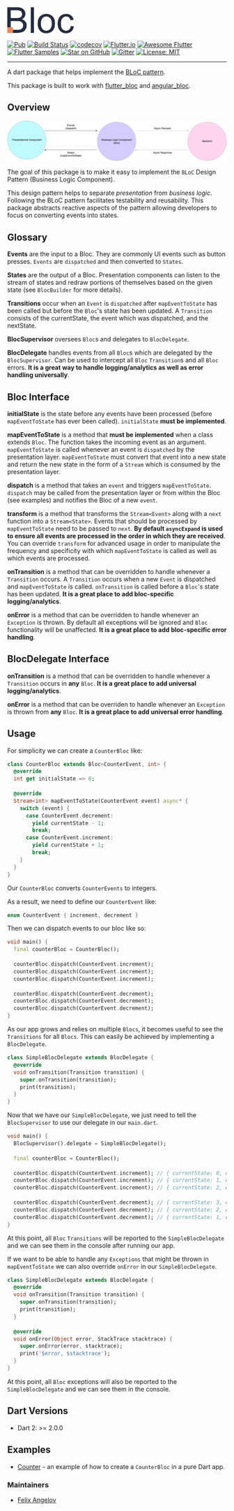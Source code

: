 <img src="https://raw.githubusercontent.com/felangel/bloc/master/docs/assets/bloc_logo_full.png" height="60" alt="Bloc Package" />

[![Pub](https://img.shields.io/pub/v/bloc.svg)](https://pub.dartlang.org/packages/bloc)
[![Build Status](https://travis-ci.org/felangel/bloc.svg?branch=master)](https://travis-ci.org/felangel/bloc)
[![codecov](https://codecov.io/gh/felangel/Bloc/branch/master/graph/badge.svg)](https://codecov.io/gh/felangel/bloc)
[![Flutter.io](https://img.shields.io/badge/Flutter-Website-deepskyblue.svg)](https://flutter.io/docs/development/data-and-backend/state-mgmt/options#bloc--rx)
[![Awesome Flutter](https://img.shields.io/badge/Awesome-Flutter-blue.svg?longCache=true)](https://github.com/Solido/awesome-flutter#standard)
[![Flutter Samples](https://img.shields.io/badge/Flutter-Samples-teal.svg?longCache=true)](http://fluttersamples.com)
[![Star on GitHub](https://img.shields.io/github/stars/felangel/bloc.svg?style=flat&logo=github&colorB=deeppink&label=Stars)](https://github.com/felangel/bloc)
[![Gitter](https://img.shields.io/badge/gitter-chat-hotpink.svg)](https://gitter.im/bloc_package/Lobby)
[![License: MIT](https://img.shields.io/badge/License-MIT-purple.svg)](https://opensource.org/licenses/MIT)

---

A dart package that helps implement the [BLoC pattern](https://www.didierboelens.com/2018/08/reactive-programming---streams---bloc).

This package is built to work with [flutter_bloc](https://pub.dartlang.org/packages/flutter_bloc) and [angular_bloc](https://pub.dartlang.org/packages/angular_bloc).

## Overview

<img src="https://raw.githubusercontent.com/felangel/bloc/master/docs/assets/bloc_architecture.png" alt="Bloc Architecture" />

The goal of this package is to make it easy to implement the `BLoC` Design Pattern (Business Logic Component).

This design pattern helps to separate _presentation_ from _business logic_. Following the BLoC pattern facilitates testability and reusability. This package abstracts reactive aspects of the pattern allowing developers to focus on converting events into states.

## Glossary

**Events** are the input to a Bloc. They are commonly UI events such as button presses. `Events` are `dispatched` and then converted to `States`.

**States** are the output of a Bloc. Presentation components can listen to the stream of states and redraw portions of themselves based on the given state (see `BlocBuilder` for more details).

**Transitions** occur when an `Event` is `dispatched` after `mapEventToState` has been called but before the `Bloc`'s state has been updated. A `Transition` consists of the currentState, the event which was dispatched, and the nextState.

**BlocSupervisor** oversees `Bloc`s and delegates to `BlocDelegate`.

**BlocDelegate** handles events from all `Bloc`s which are delegated by the `BlocSupervisor`. Can be used to intercept all `Bloc` `Transition`s and all `Bloc` errors. **It is a great way to handle logging/analytics as well as error handling universally**.

## Bloc Interface

**initialState** is the state before any events have been processed (before `mapEventToState` has ever been called). `initialState` **must be implemented**.

**mapEventToState** is a method that **must be implemented** when a class extends `Bloc`. The function takes the incoming event as an argument. `mapEventToState` is called whenever an event is `dispatched` by the presentation layer. `mapEventToState` must convert that event into a new state and return the new state in the form of a `Stream` which is consumed by the presentation layer.

**dispatch** is a method that takes an `event` and triggers `mapEventToState`. `dispatch` may be called from the presentation layer or from within the Bloc (see examples) and notifies the Bloc of a new `event`.

**transform** is a method that transforms the `Stream<Event>` along with a `next` function into a `Stream<State>`. Events that should be processed by `mapEventToState` need to be passed to `next`. **By default `asyncExpand` is used to ensure all events are processed in the order in which they are received**. You can override `transform` for advanced usage in order to manipulate the frequency and specificity with which `mapEventToState` is called as well as which events are processed.

**onTransition** is a method that can be overridden to handle whenever a `Transition` occurs. A `Transition` occurs when a new `Event` is dispatched and `mapEventToState` is called. `onTransition` is called before a `Bloc`'s state has been updated. **It is a great place to add bloc-specific logging/analytics**.

**onError** is a method that can be overridden to handle whenever an `Exception` is thrown. By default all exceptions will be ignored and `Bloc` functionality will be unaffected. **It is a great place to add bloc-specific error handling**.

## BlocDelegate Interface

**onTransition** is a method that can be overridden to handle whenever a `Transition` occurs in **any** `Bloc`. **It is a great place to add universal logging/analytics**.

**onError** is a method that can be overriden to handle whenever an `Exception` is thrown from **any** `Bloc`. **It is a great place to add universal error handling**.

## Usage

For simplicity we can create a `CounterBloc` like:

```dart
class CounterBloc extends Bloc<CounterEvent, int> {
  @override
  int get initialState => 0;

  @override
  Stream<int> mapEventToState(CounterEvent event) async* {
    switch (event) {
      case CounterEvent.decrement:
        yield currentState - 1;
        break;
      case CounterEvent.increment:
        yield currentState + 1;
        break;
    }
  }
}
```

Our `CounterBloc` converts `CounterEvents` to integers.

As a result, we need to define our `CounterEvent` like:

```dart
enum CounterEvent { increment, decrement }
```

Then we can dispatch events to our bloc like so:

```dart
void main() {
  final counterBloc = CounterBloc();

  counterBloc.dispatch(CounterEvent.increment);
  counterBloc.dispatch(CounterEvent.increment);
  counterBloc.dispatch(CounterEvent.increment);

  counterBloc.dispatch(CounterEvent.decrement);
  counterBloc.dispatch(CounterEvent.decrement);
  counterBloc.dispatch(CounterEvent.decrement);
}
```

As our app grows and relies on multiple `Blocs`, it becomes useful to see the `Transitions` for all `Blocs`. This can easily be achieved by implementing a `BlocDelegate`.

```dart
class SimpleBlocDelegate extends BlocDelegate {
  @override
  void onTransition(Transition transition) {
    super.onTransition(transition);
    print(transition);
  }
}
```

Now that we have our `SimpleBlocDelegate`, we just need to tell the `BlocSupervisor` to use our delegate in our `main.dart`.

```dart
void main() {
  BlocSupervisor().delegate = SimpleBlocDelegate();

  final counterBloc = CounterBloc();

  counterBloc.dispatch(CounterEvent.increment); // { currentState: 0, event: CounterEvent.increment, nextState: 1 }
  counterBloc.dispatch(CounterEvent.increment); // { currentState: 1, event: CounterEvent.increment, nextState: 2 }
  counterBloc.dispatch(CounterEvent.increment); // { currentState: 2, event: CounterEvent.increment, nextState: 3 }

  counterBloc.dispatch(CounterEvent.decrement); // { currentState: 3, event: CounterEvent.decrement, nextState: 2 }
  counterBloc.dispatch(CounterEvent.decrement); // { currentState: 2, event: CounterEvent.decrement, nextState: 1 }
  counterBloc.dispatch(CounterEvent.decrement); // { currentState: 1, event: CounterEvent.decrement, nextState: 0 }
}
```

At this point, all `Bloc` `Transitions` will be reported to the `SimpleBlocDelegate` and we can see them in the console after running our app.

If we want to be able to handle any `Exceptions` that might be thrown in `mapEventToState` we can also override `onError` in our `SimpleBlocDelegate`.

```dart
class SimpleBlocDelegate extends BlocDelegate {
  @override
  void onTransition(Transition transition) {
    super.onTransition(transition);
    print(transition);
  }

  @override
  void onError(Object error, StackTrace stacktrace) {
    super.onError(error, stacktrace);
    print('$error, $stacktrace');
  }
}
```

At this point, all `Bloc` exceptions will also be reported to the `SimpleBlocDelegate` and we can see them in the console.

## Dart Versions

- Dart 2: >= 2.0.0

## Examples

- [Counter](https://github.com/felangel/Bloc/tree/master/packages/bloc/example) - an example of how to create a `CounterBloc` in a pure Dart app.

### Maintainers

- [Felix Angelov](https://github.com/felangel)
